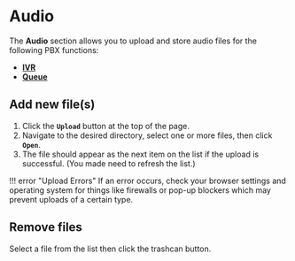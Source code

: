 # Audio
The **Audio** section allows you to upload and store audio files for the following PBX functions:

+ [**IVR**](cp-ivr)
+ [**Queue**](cp-queue)

## Add new file(s)

1. Click the **`Upload`** button at the top of the page. 
1. Navigate to the desired directory, select one or more files, then click **`Open`**.
1. The file should appear as the next item on the list if the upload is successful. (You made need to refresh the list.)

!!! error "Upload Errors"
    If an error occurs, check your browser settings and operating system for things like firewalls or pop-up blockers which may prevent uploads of a certain type.

## Remove files
Select a file from the list then click the trashcan button.
